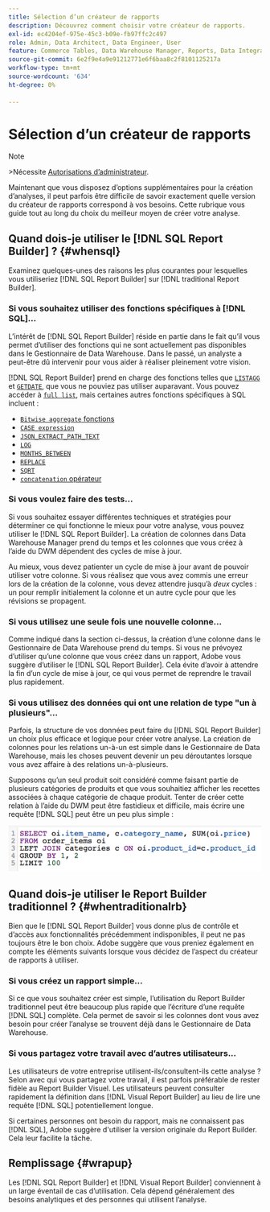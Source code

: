```yaml
---
title: Sélection d’un créateur de rapports
description: Découvrez comment choisir votre créateur de rapports.
exl-id: ec4204ef-975e-45c3-b09e-fb97ffc2c497
role: Admin, Data Architect, Data Engineer, User
feature: Commerce Tables, Data Warehouse Manager, Reports, Data Integration
source-git-commit: 6e2f9e4a9e91212771e6f6baa8c2f8101125217a
workflow-type: tm+mt
source-wordcount: '634'
ht-degree: 0%

---
```


# Sélection d’un créateur de rapports

>[!NOTE]
>&#x200B;>Nécessite [Autorisations d’administrateur](../../administrator/user-management/user-management.md).

Maintenant que vous disposez d’options supplémentaires pour la création d’analyses, il peut parfois être difficile de savoir exactement quelle version du créateur de rapports correspond à vos besoins. Cette rubrique vous guide tout au long du choix du meilleur moyen de créer votre analyse.

## Quand dois-je utiliser le [!DNL SQL Report Builder] ? {#whensql}

Examinez quelques-unes des raisons les plus courantes pour lesquelles vous utiliseriez [!DNL SQL Report Builder] sur [!DNL traditional Report Builder].

### Si vous souhaitez utiliser des fonctions spécifiques à [!DNL SQL]...

L’intérêt de [!DNL SQL Report Builder] réside en partie dans le fait qu’il vous permet d’utiliser des fonctions qui ne sont actuellement pas disponibles dans le Gestionnaire de Data Warehouse. Dans le passé, un analyste a peut-être dû intervenir pour vous aider à réaliser pleinement votre vision.

[!DNL SQL Report Builder] prend en charge des fonctions telles que [`LISTAGG`](https://docs.aws.amazon.com/redshift/latest/dg/r_LISTAGG.html) et [`GETDATE`](https://docs.aws.amazon.com/redshift/latest/dg/r_GETDATE.html), que vous ne pouviez pas utiliser auparavant. Vous pouvez accéder à [`full list`](https://docs.aws.amazon.com/redshift/latest/dg/c_SQL_functions.html), mais certaines autres fonctions spécifiques à SQL incluent :

* [`Bitwise aggregate` fonctions](https://docs.aws.amazon.com/redshift/latest/dg/c_bitwise_aggregate_functions.html)
* [`CASE expression`](https://docs.aws.amazon.com/redshift/latest/dg/r_CASE_function.html)
* [`JSON_EXTRACT_PATH_TEXT`](https://docs.aws.amazon.com/redshift/latest/dg/JSON_EXTRACT_PATH_TEXT.html)
* [`LOG`](https://docs.aws.amazon.com/redshift/latest/dg/r_LOG.html)
* [`MONTHS_BETWEEN`](https://docs.aws.amazon.com/redshift/latest/dg/r_MONTHS_BETWEEN_function.html)
* [`REPLACE`](https://docs.aws.amazon.com/redshift/latest/dg/r_REPLACE.html)
* [`SQRT`](https://docs.aws.amazon.com/redshift/latest/dg/r_SQRT.html)
* [`concatenation` opérateur](https://docs.aws.amazon.com/redshift/latest/dg/r_concat_op.html)

### Si vous voulez faire des tests...

Si vous souhaitez essayer différentes techniques et stratégies pour déterminer ce qui fonctionne le mieux pour votre analyse, vous pouvez utiliser le [!DNL SQL Report Builder]. La création de colonnes dans Data Warehouse Manager prend du temps et les colonnes que vous créez à l’aide du DWM dépendent des cycles de mise à jour.

Au mieux, vous devez patienter un cycle de mise à jour avant de pouvoir utiliser votre colonne. Si vous réalisez que vous avez commis une erreur lors de la création de la colonne, vous devez attendre jusqu’à *deux* cycles : un pour remplir initialement la colonne et un autre cycle pour que les révisions se propagent.

### Si vous utilisez une seule fois une nouvelle colonne...

Comme indiqué dans la section ci-dessus, la création d’une colonne dans le Gestionnaire de Data Warehouse prend du temps. Si vous ne prévoyez d’utiliser qu’une colonne que vous créez dans un rapport, Adobe vous suggère d’utiliser le [!DNL SQL Report Builder]. Cela évite d’avoir à attendre la fin d’un cycle de mise à jour, ce qui vous permet de reprendre le travail plus rapidement.

### Si vous utilisez des données qui ont une relation de type &quot;un à plusieurs&quot;...

Parfois, la structure de vos données peut faire du [!DNL SQL Report Builder] un choix plus efficace et logique pour créer votre analyse. La création de colonnes pour les relations un-à-un est simple dans le Gestionnaire de Data Warehouse, mais les choses peuvent devenir un peu déroutantes lorsque vous avez affaire à des relations un-à-plusieurs.

Supposons qu’un seul produit soit considéré comme faisant partie de plusieurs catégories de produits et que vous souhaitiez afficher les recettes associées à chaque catégorie de chaque produit. Tenter de créer cette relation à l’aide du DWM peut être fastidieux et difficile, mais écrire une requête [!DNL SQL] peut être un peu plus simple :

![](../../assets/When_should_I_use_the_RB_2.png)

## Quand dois-je utiliser le Report Builder traditionnel ? {#whentraditionalrb}

Bien que le [!DNL SQL Report Builder] vous donne plus de contrôle et d’accès aux fonctionnalités précédemment indisponibles, il peut ne pas toujours être le bon choix. Adobe suggère que vous preniez également en compte les éléments suivants lorsque vous décidez de l’aspect du créateur de rapports à utiliser.

### Si vous créez un rapport simple...

Si ce que vous souhaitez créer est simple, l’utilisation du Report Builder traditionnel peut être beaucoup plus rapide que l’écriture d’une requête [!DNL SQL] complète. Cela permet de savoir si les colonnes dont vous avez besoin pour créer l’analyse se trouvent déjà dans le Gestionnaire de Data Warehouse.

### Si vous partagez votre travail avec d’autres utilisateurs...

Les utilisateurs de votre entreprise utilisent-ils/consultent-ils cette analyse ? Selon avec qui vous partagez votre travail, il est parfois préférable de rester fidèle au Report Builder Visuel. Les utilisateurs peuvent consulter rapidement la définition dans [!DNL Visual Report Builder] au lieu de lire une requête [!DNL SQL] potentiellement longue.

Si certaines personnes ont besoin du rapport, mais ne connaissent pas [!DNL SQL], Adobe suggère d&#39;utiliser la version originale du Report Builder. Cela leur facilite la tâche.

## Remplissage {#wrapup}

Les [!DNL SQL Report Builder] et [!DNL Visual Report Builder] conviennent à un large éventail de cas d’utilisation. Cela dépend généralement des besoins analytiques et des personnes qui utilisent l’analyse.

